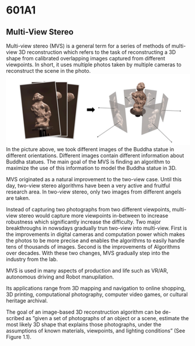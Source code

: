 # 601A1
## Multi-View Stereo
  Multi-view stereo (MVS) is a general term for a series of methods of multi-view 3D reconstruction which refers to the task of reconstructing a 3D shape from calibrated overlapping images captured from different viewpoints. In short, it uses multiple photos taken by multiple cameras to reconstruct the scene in the photo.
![sbbbb](/images/1.png)
  In the picture above, we took different images of the Buddha statue in different orientations. Different images contain different information about Buddha statues. The main goal of the MVS is finding an algorithm to maximize the use of this information to model the Buddha statue in 3D. 

  MVS originated as a natural improvement to the two-view case. Until this day, two-view stereo algorithms have been a very active and fruitful research area. In two-view stereo, only two images from different angels are taken. 
  
  Instead of capturing two photographs from two different viewpoints, multi-view stereo would capture more viewpoints in-between to increase robustness which significantly increase the difficulty. Two major breakthroughs in nowsdays gradually trun two-view into multi-view. First is the improvements in digital cameras and computation power which makes the photos to be more precise and enables the algorithms to easily handle tens of thousands of images. Second is the improvements of Algorithms over decades. With these two changes, MVS gradually step into the industry from the lab.
  
MVS is used in many aspects of production and life such as VR/AR, autonomous driving and Robot manupilation. 
  
Its applications range from 3D mapping and navigation to online shopping, 3D printing, computational photography, computer video games, or cultural heritage archival.

The goal of an image-based 3D reconstruction algorithm can be de- scribed as ”given a set of photographs of an object or a scene, estimate
the most likely 3D shape that explains those photographs, under the assumptions of known materials, viewpoints, and lighting conditions” (See Figure 1.1).
